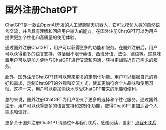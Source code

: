 # 国外注册ChatGPT

ChatGPT是一款由OpenAI开发的人工智能聊天机器人，它可以模仿人类的自然语言交流，并且具有理解和回应用户输入的能力。在国外注册ChatGPT可以为用户提供更加个性化和高质量的使用体验。

通过国外注册ChatGPT，用户可以获得更多的功能和服务。在国外注册后，用户可以获得更多的语言支持，包括但不限于英语、西班牙语、法语、德语等。这意味着用户可以更加方便地与ChatGPT进行交流和沟通，获得更加贴近自己需求的服务。

此外，国外注册ChatGPT还可以带来更多的定制化功能。用户可以根据自己的喜好和需求，定制ChatGPT的外观和交流方式，使其更加符合个人品味和使用习惯。这样一来，用户可以更加愉快地享受ChatGPT带来的乐趣和便利。

总的来说，国外注册ChatGPT为用户带来了更多的选择和个性化服务。通过国外注册，用户可以获得更多的语言支持和定制化功能，使得ChatGPT更加适合个人需求和偏好。

更多关于国外注册ChatGPT请通过✈与我们联系，感谢阅读，谢谢！[点我✈联系](https://a.k02.cc)
